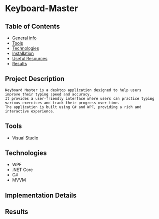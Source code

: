 # Keyboard-Master

## Table of Contents
* [General info](#general-info)
* [Tools](#tools)
* [Technologies](#technologies)
* [Installation](#installation)
* [Useful Resources](#useful-resources)
* [Results](#results)

## Project Description
    Keyboard Master is a desktop application designed to help users improve their typing speed and accuracy.
    It provides a user-friendly interface where users can practice typing various exercises and track their progress over time.
    The application is built using C# and WPF, providing a rich and interactive experience.
## Tools
* Visual Studio 
## Technologies
* WPF
* .NET Core
* C#
* MVVM

## Implementation Details

## Results




